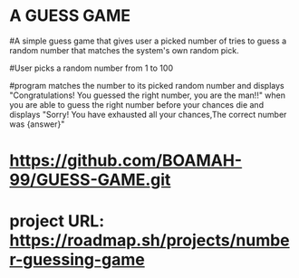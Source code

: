 # A GUESS GAME

#A simple guess game that gives user a picked number of tries to guess a random number  that matches the system's own random pick.

#User picks a random number from 1 to 100

#program matches the number to its picked random number and displays "Congratulations! You guessed the right number, you are the man!!" when you are able to guess the right number before your chances die and displays "Sorry! You have exhausted all your chances,The correct number was {answer}"

# https://github.com/BOAMAH-99/GUESS-GAME.git

# project URL: https://roadmap.sh/projects/number-guessing-game

